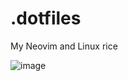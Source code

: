 # .dotfiles
My Neovim and Linux rice

![image](https://github.com/shenawy29/.dotfiles/assets/111167226/b4a892e1-b0eb-4845-9ab1-3e523772ae23)
